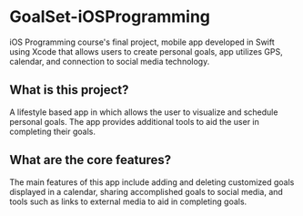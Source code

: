 # GoalSet-iOSProgramming
iOS Programming course's final project, mobile app developed in Swift using Xcode that allows users to create personal goals, app utilizes GPS, calendar, and connection to social media technology.

## What is this project?
A lifestyle based app in which allows the user to visualize and schedule personal goals. The app provides additional tools to aid the user in completing their goals.

## What are the core features?
The main features of this app include adding and deleting customized goals displayed in a calendar, sharing accomplished goals to social media, and tools such as links to external media to aid in completing goals.
